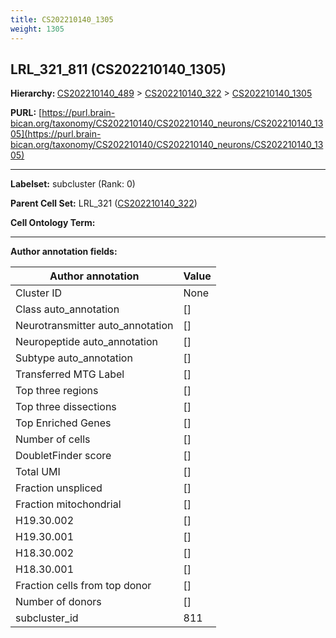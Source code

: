 ```yaml
---
title: CS202210140_1305
weight: 1305
---
```

## LRL_321_811 (CS202210140_1305)
<b>Hierarchy: </b>
[CS202210140_489](../CS202210140_489) >
[CS202210140_322](../CS202210140_322) >
[CS202210140_1305](../CS202210140_1305)

**PURL:** [https://purl.brain-bican.org/taxonomy/CS202210140/CS202210140_neurons/CS202210140_1305](https://purl.brain-bican.org/taxonomy/CS202210140/CS202210140_neurons/CS202210140_1305)

---


**Labelset:** subcluster (Rank: 0)

**Parent Cell Set:** LRL_321 ([CS202210140_322](../CS202210140_322))



**Cell Ontology Term:** 

[MARKER GENES.]: #


---

[TRANSFERRED ANNOTATIONS.]: #


[AUTHOR ANNOTATION FIELDS.]: #


**Author annotation fields:**

| Author annotation | Value |
|-------------------|-------|
|Cluster ID|None|
|Class auto_annotation|[]|
|Neurotransmitter auto_annotation|[]|
|Neuropeptide auto_annotation|[]|
|Subtype auto_annotation|[]|
|Transferred MTG Label|[]|
|Top three regions|[]|
|Top three dissections|[]|
|Top Enriched Genes|[]|
|Number of cells|[]|
|DoubletFinder score|[]|
|Total UMI|[]|
|Fraction unspliced|[]|
|Fraction mitochondrial|[]|
|H19.30.002|[]|
|H19.30.001|[]|
|H18.30.002|[]|
|H18.30.001|[]|
|Fraction cells from top donor|[]|
|Number of donors|[]|
|subcluster_id|811|
